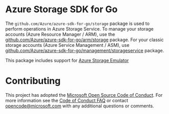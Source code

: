 # Azure Storage SDK for Go

The `github.com/Azure/azure-sdk-for-go/storage` package is used to perform operations in Azure Storage Service. To manage your storage accounts (Azure Resource Manager / ARM), use the [github.com/Azure/azure-sdk-for-go/arm/storage](../arm/storage) package. For your classic storage accounts (Azure Service Management / ASM), use [github.com/Azure/azure-sdk-for-go/management/storageservice](../management/storageservice) package.

This package includes support for [Azure Storage Emulator](https://azure.microsoft.com/documentation/articles/storage-use-emulator/)

# Contributing

This project has adopted the [Microsoft Open Source Code of Conduct](https://opensource.microsoft.com/codeofconduct/). For more information see the [Code of Conduct FAQ](https://opensource.microsoft.com/codeofconduct/faq/) or contact [opencode@microsoft.com](mailto:opencode@microsoft.com) with any additional questions or comments.
